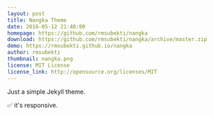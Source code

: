 ```yaml
---
layout: post
title: Nangka Theme
date: 2016-05-12 21:40:00
homepage: https://github.com/rmsubekti/nangka
download: https://github.com/rmsubekti/nangka/archive/master.zip
demo: https://rmsubekti.github.io/nangka
author: rmsubekti
thumbnail: nangka.png
license: MIT License
license_link: http://opensource.org/licenses/MIT
---
```

Just a simple Jekyll theme.

✅ it's responsive.

